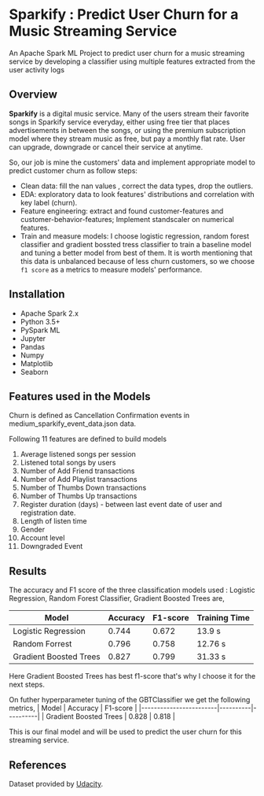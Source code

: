 # Sparkify : Predict User Churn for a Music Streaming Service

An Apache Spark ML Project to predict user churn for a music streaming service by developing a classifier using multiple features extracted from the user activity logs

## Overview
**Sparkify** is a digital music service. Many of the users stream their favorite songs in Sparkify service everyday, either using free tier that places advertisements in between the songs, or using the premium subscription model where they stream music as free, but pay a monthly flat rate. User can upgrade, downgrade or cancel their service at anytime.  

So, our job is mine the customers' data and implement appropriate model to predict customer churn as follow steps:

- Clean data: fill the nan values , correct the data types, drop the outliers.
- EDA: exploratory data to look features' distributions and correlation with key label (churn).
- Feature engineering: extract and found customer-features and customer-behavior-features; Implement standscaler on numerical features.
- Train and measure models:  I choose logistic regression, random forest classifier and gradient bossted tress classifier to train a baseline model and tuning a better model from best of them. It is worth mentioning that this data is unbalanced because of less churn customers, so we choose `f1 score`  as a metrics to measure models' performance.

## Installation

- Apache Spark 2.x
- Python 3.5+
- PySpark ML
- Jupyter
- Pandas
- Numpy
- Matplotlib
- Seaborn

## Features used in the Models

Churn is defined as Cancellation Confirmation events in medium_sparkify_event_data.json data.

Following 11 features are defined to build models

1. Average listened songs per session
2. Listened total songs by users
3. Number of Add Friend transactions
4. Number of Add Playlist transactions
5. Number of Thumbs Down transactions
6. Number of Thumbs Up transactions
7. Register duration (days) - between last event date of user and registration date.
8. Length of listen time
9. Gender
10. Account level
11. Downgraded Event


## Results

The accuracy and F1 score of the three classification models used : Logistic Regression, Random Forest Classifier, Gradient Boosted Trees are,


| Model                  | Accuracy | F1-score | Training Time  |
|------------------------|----------|----------|----------------|
| Logistic Regression    | 0.744    | 0.672    | 13.9 s         |
| Random Forrest         | 0.796    | 0.758    | 12.76 s        |
| Gradient Boosted Trees | 0.827    | 0.799    | 31.33 s        |


Here Gradient Boosted Trees has best f1-score that's why I choose it for the next steps.


On futher hyperparameter tuning of the GBTClassifier we get the following metrics,
| Model                  | Accuracy | F1-score |
|------------------------|----------|----------|
| Gradient Boosted Trees | 0.828    | 0.818    |

This is our final model and will be used to predict the user churn for this streaming service.


## References

Dataset provided by [Udacity](https://cn.udacity.com/).
